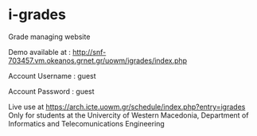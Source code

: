 # i-grades
Grade managing website

Demo available at : http://snf-703457.vm.okeanos.grnet.gr/uowm/igrades/index.php

Account Username : guest

Account Password : guest



Live use at https://arch.icte.uowm.gr/schedule/index.php?entry=igrades
Only for students at the Univercity of Western Macedonia, Department of Informatics and Telecomunications Engineering
